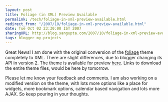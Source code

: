 ```yaml
---
layout: post
title: Foliage (in XML) Preview Available
permalink: /tech/foliage-in-xml-preview-available.html
redirect_from: "/2007/10/foliage-in-xml-preview-available.html"
date: Tue Oct 02 23:30:00 IST 2007
sharingURL: http://blog.sangupta.com/2007/10/foliage-in-xml-preview-available.html
tags: blogger my-projects
---
```


Great News! I am done with the original conversion of the <a href="http://foliage-for-blogger.blogspot.com/" 
title="Original Foliage theme for blogger">foliage</a> theme completely to XML. There are slight differences, 
due to blogger changing its API in version 2. The theme is available for preview <a href="http://foliage-in-xml.blogspot.com/" 
title="Modified XML Foliage theme for blogger">here</a>. Links to download the entire theme files, would be 
here by tomorrow.

Please let me know your feedback and comments. I am also working on a modified version on the theme, with 
lots more options like a place for widgets, more bookmark options, calendar based navigation and lots 
more AJAX. So keep pouring in your thoughts.
